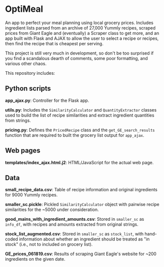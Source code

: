 OptiMeal
===============

An app to perfect your meal planning using local grocery prices. Includes ingredient lists parsed from an archive of 27,000 Yummly recipes, scraped prices from Giant Eagle and (eventually) a Scraper class to get more, and an app built with Flask and AJAX to allow the user to select a recipe or recipes, then find the recipe that is cheapest per serving.

This project is still very much in development, so don't be too surprised if you find a scandalous dearth of comments, some poor formatting, and various other chaos. 

This repository includes:

Python scripts
-------------
**app_ajax.py**: Controller for the Flask app.

**utils.py**: Includes the `SimilarityCalculator` and `QuantityExtractor` classes used to build the list of recipe similarities and extract ingredient quantities from strings.

**pricing.py**: Defines the `PricedRecipe` class and the `get_GE_search_results` function that are required to built the grocery list output for `app_ajax`.

Web pages
---------
**templates/index_ajax.html.j2**: HTML/JavaScript for the actual web page.

Data
----
**small_recipe_data.csv**: Table of recipe information and original ingredients for 9000 Yummly recipes.

**smaller_sc.pickle**: Pickled `SimilarityCalculator` object with pairwise recipe similarities for the ~5000 under consideration.

**good_mains_with_ingredient_amounts.csv**: Stored in ``smaller_sc`` as ``info_df``, with recipes and amounts extracted from original strings.

**stock_list_augmented.csv**: Stored in ``smaller_sc`` as ``stock_list``, with hand-coded information about whether an ingredient should be treated as "in stock" (i.e., not to included on grocery list).

**GE_prices_061819.csv**: Results of scraping Giant Eagle's website for ~200 ingredients on the given date.


